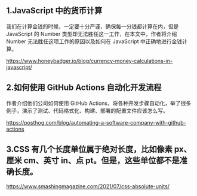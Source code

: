 ## 1.JavaScript 中的货币计算

我们在计算金钱的时候，一定要十分严谨，确保每一分钱都计算在内，但是 JavaScript 的 Number 类型却无法胜任这一工作，在本文中，作者将介绍 Number 无法胜任这项工作的原因以及如何在 JavaScript 中正确地进行金钱计算。

https://www.honeybadger.io/blog/currency-money-calculations-in-javascript/

## 2.如何使用 GitHub Actions 自动化开发流程

作者介绍他们公司如何使用 GitHub Actions，将各种开发步骤自动化，举了很多例子，演示了测试、代码格式化、构建、部署的配置文件应该怎么写。

https://posthog.com/blog/automating-a-software-company-with-github-actions

## 3.CSS 有几个长度单位属于绝对长度，比如像素 px、厘米 cm、英寸 in、点 pt。但是，这些单位都不是准确长度。

https://www.smashingmagazine.com/2021/07/css-absolute-units/